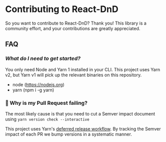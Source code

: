 # Contributing to React-DnD

So you want to contribute to React-DnD? Thank you! This library is a community effort, and your contributions are greatly appreciated.

## FAQ

### _What do I need to get started?_

You only need Node and Yarn 1 installed in your CLI. This project uses Yarn v2, but Yarn v1 will pick up the relevant binaries on this repository.

- node (https://nodejs.org)
- yarn (npm i -g yarn)

### 🤔 Why is my Pull Request failing?

The most likely cause is that you need to cut a Semver impact document using `yarn version check --interactive`

This project uses Yarn's [deferred release workflow](https://yarnpkg.com/features/release-workflow). By tracking the Semver impact of each PR we bump versions in a systematic manner.
